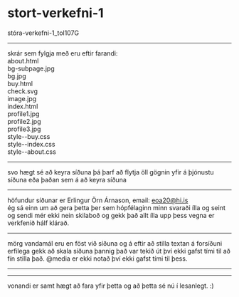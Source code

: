# stort-verkefni-1
stóra-verkefni-1_tol107G

---

skrár sem fylgja með eru eftir farandi:  
about.html  
bg-subpage.jpg  
bg.jpg  
buy.html  
check.svg  
image.jpg  
index.html  
profile1.jpg  
profile2.jpg  
profile3.jpg  
style--buy.css  
style--index.css  
style--about.css  

---

svo hægt sé að keyra síðuna þá þarf að flytja öll gögnin yfir á þjónustu síðuna eða þaðan sem á að keyra síðuna

---

höfundur síðunar er Erlingur Örn Árnason, email: eoa20@hi.is  
ég sá einn um að gera þetta þer sem hópfélaginn minn svaraði ílla og seint og sendi mér ekki nein skilaboð og gekk það allt ílla upp þess vegna er verkfenið hálf klárað.

---

mörg vandamál eru en föst við síðuna og á eftir að stilla textan á forsíðuni erfilega gekk að skala síðuna þannig það var tekið út því ekki gafst tími til að fín stilla það. @media er ekki notað því ekki gafst tími til þess.

---



---

vonandi er samt hægt að fara yfir þetta og að þetta sé nú í lesanlegt. :)
